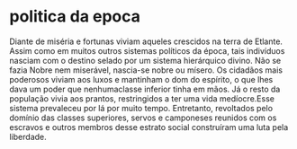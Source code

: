 # politica da epoca
Diante de miséria e fortunas viviam aqueles crescidos na terra de Etlante. Assim como em muitos outros sistemas 
políticos da época, tais indivíduos nasciam com o destino selado por um sistema hierárquico divino. Não se fazia 
Nobre nem miserável, nascia-se nobre ou mísero.
Os cidadãos mais poderosos viviam aos luxos e mantinham o dom do espírito, o que lhes dava um poder que 
nenhumaclasse inferior tinha em mãos. Já o resto da população vivia aos prantos, restringidos a ter uma vida 
medíocre.Esse sistema prevaleceu por lá por muito tempo. Entretanto, revoltados pelo domínio das classes 
superiores, servos e camponeses reunidos com os escravos e outros membros desse estrato social construíram 
uma luta pela liberdade.
